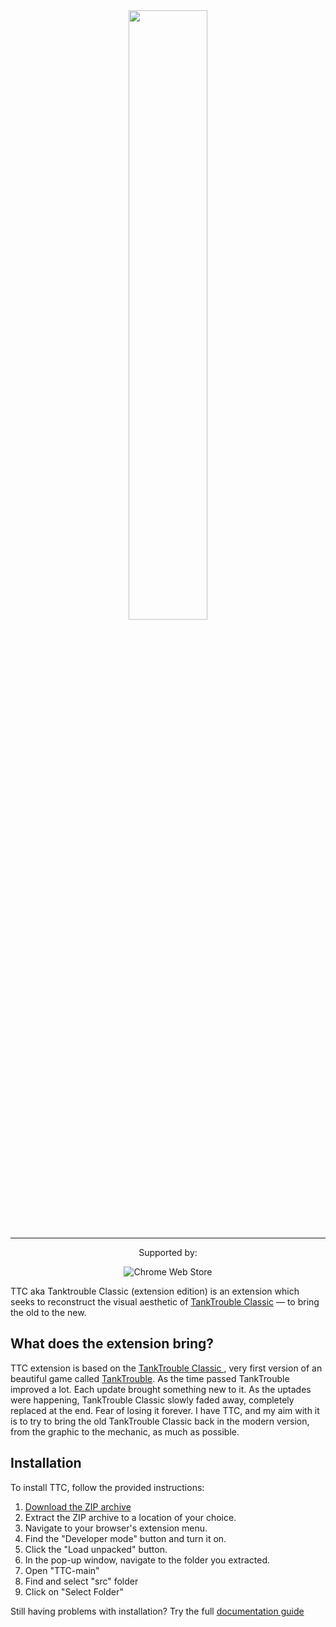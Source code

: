 <div align="center">
  <img width="50%" src="https://github.com/kamarov-therussiantank/TTCV2/raw/main/.github/TTC.png"> 
</div>

---

<div align="center">
  Supported by:
  
![Chrome Web Store](https://img.shields.io/badge/Chrome-21262d.svg?&style=flat-square&logo=google-chrome&logoColor=c9d1d9)

</div>

TTC aka Tanktrouble Classic (extension edition) is an extension which seeks to reconstruct the visual aesthetic of [TankTrouble Classic](https://classic.tanktrouble.com) — to bring the old to the new.

## What does the extension bring?

TTC extension is based on the [TankTrouble Classic ](https://classic.tanktrouble.com/), very first version of an beautiful game called [TankTrouble](https://tanktrouble.com/). As the time passed TankTrouble improved a lot. Each update brought something new to it. As the uptades were happening, TankTrouble Classic  slowly faded away, completely replaced at the end. Fear of losing it forever. I have TTC, and my aim with it is to try to bring the old TankTrouble Classic back in the modern version, from the graphic to the mechanic, as much as possible.

## Installation

To install TTC, follow the provided instructions:

1. [Download the ZIP archive](https://github.com/kamarov-therussiantank/TTC/archive/refs/heads/main.zip)
2. Extract the ZIP archive to a location of your choice.  
3. Navigate to your browser's extension menu.  
4. Find the "Developer mode" button and turn it on.  
5. Click the "Load unpacked" button.  
6. In the pop-up window, navigate to the folder you extracted.  
7. Open "TTC-main"
8. Find and select "src" folder 
9. Click on "Select Folder"

Still having problems with installation? Try the full [documentation guide](https://docs.google.com/document/d/1pUINNUEy3JgdezBD5TGeQRtzISMsBwzWc9YA0c4oE_E/edit?tab=t.0)

